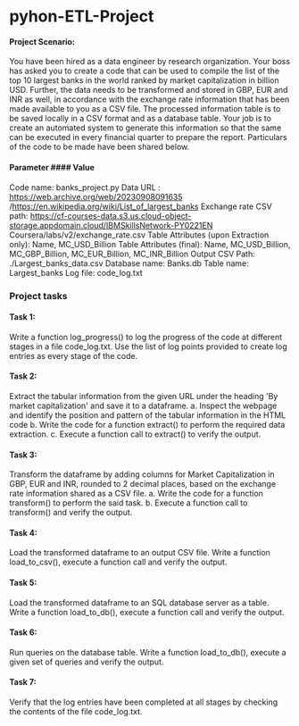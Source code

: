 # pyhon-ETL-Project

#### Project Scenario:
 You have been hired as a data engineer by research organization. Your boss has asked you to create a code that can be used to compile the list of the top
 10 largest banks in the world ranked by market capitalization in billion USD. Further, the data needs to be transformed and stored in GBP, EUR and
 INR as well, in accordance with the exchange rate information that has been made available to you as a CSV file. The processed information table is to
 be saved locally in a CSV format and as a database table.
 Your job is to create an automated system to generate this information so that the same can be executed in every financial quarter to prepare the report.
 Particulars of the code to be made have been shared below.
#### Parameter #### Value
 Code name:  banks_project.py
 Data URL :  https://web.archive.org/web/20230908091635 /https://en.wikipedia.org/wiki/List_of_largest_banks
 Exchange rate CSV path:  https://cf-courses-data.s3.us.cloud-object-storage.appdomain.cloud/IBMSkillsNetwork-PY0221EN
Coursera/labs/v2/exchange_rate.csv
 Table Attributes (upon Extraction only): Name, MC_USD_Billion
 Table Attributes (final):  Name, MC_USD_Billion, MC_GBP_Billion, MC_EUR_Billion, MC_INR_Billion
 Output CSV Path: ./Largest_banks_data.csv
 Database name:  Banks.db
 Table name: Largest_banks
 Log file:  code_log.txt
 
 ### Project tasks
 #### Task 1:
 
 Write a function log_progress() to log the progress of the code at different stages in a file code_log.txt. Use the list of log points provided to create log
 entries as every stage of the code.
 #### Task 2:
 Extract the tabular information from the given URL under the heading 'By market capitalization' and save it to a dataframe.
 a. Inspect the webpage and identify the position and pattern of the tabular information in the HTML code
 b. Write the code for a function extract() to perform the required data extraction.
 c. Execute a function call to extract() to verify the output.
 #### Task 3:
 Transform the dataframe by adding columns for Market Capitalization in GBP, EUR and INR, rounded to 2 decimal places, based on the exchange rate
 information shared as a CSV file.
 a. Write the code for a function transform() to perform the said task.
 b. Execute a function call to transform() and verify the output.
 #### Task 4:
 Load the transformed dataframe to an output CSV file. Write a function load_to_csv(), execute a function call and verify the output.
 #### Task 5:
 Load the transformed dataframe to an SQL database server as a table. Write a function load_to_db(), execute a function call and verify the output.
 #### Task 6:
 Run queries on the database table. Write a function load_to_db(), execute a given set of queries and verify the output.
 #### Task 7:
 Verify that the log entries have been completed at all stages by checking the contents of the file code_log.txt.

 

